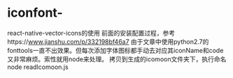# iconfont-
react-native-vector-icons的使用
前面的安装配置过程，参考https://www.jianshu.com/p/332198bf46a7
由于文章中使用python2.7的fonttools一直不出效果。但每次添加字体图标都手动去对应其iconName和code又非常麻烦。索性就用node来处理。
拷贝到生成的icomoon文件夹下，执行命名node readIcomoon.js


